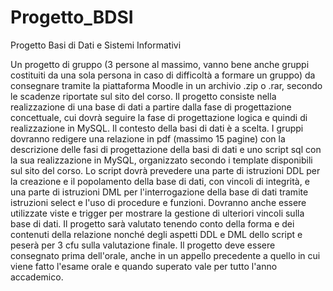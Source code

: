 # Progetto_BDSI
Progetto Basi di Dati e Sistemi Informativi


Un progetto di gruppo (3 persone al massimo, vanno bene anche gruppi costituiti da una sola persona in caso di difficoltà a formare un gruppo) da consegnare tramite la piattaforma Moodle in un archivio .zip o .rar, secondo le scadenze riportate sul sito del corso. Il progetto consiste nella realizzazione di una base di dati a partire dalla fase di progettazione concettuale, cui dovrà seguire la fase di progettazione logica e quindi di realizzazione in MySQL. Il contesto della basi di dati è a scelta. I gruppi dovranno redigere una relazione in pdf (massimo 15 pagine) con la descrizione delle fasi di progettazione della basi di dati e uno script sql con la sua realizzazione in MySQL, organizzato secondo i template disponibili sul sito del corso. Lo script dovrà prevedere una parte di istruzioni DDL per la creazione e il popolamento della base di dati, con vincoli di integrità, e una parte di istruzioni DML per l'interrogazione della base di dati tramite istruzioni select e l'uso di procedure e funzioni. Dovranno anche essere utilizzate viste e trigger per mostrare la gestione di ulteriori vincoli sulla base di dati. Il progetto sarà valutato tenendo conto della forma e dei contenuti della relazione nonché degli aspetti DDL e DML dello script e peserà per 3 cfu sulla valutazione finale. Il progetto deve essere consegnato prima dell'orale, anche in un appello precedente a quello in cui viene fatto l'esame orale e quando superato vale per tutto l'anno accademico. 
